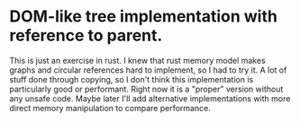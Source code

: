 # DOM-like tree implementation with reference to parent.

This is just an exercise in rust. I knew that rust memory model makes graphs and circular references hard to implement, so I had to try it. 
A lot of stuff done through copying, so I don't think this implementation is particularly good or performant. 
Right now it is a "proper" version without any unsafe code. 
Maybe later I'll add alternative implementations with more direct memory manipulation to compare performance.
